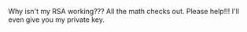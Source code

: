Why isn't my RSA working??? All the math checks out.
Please help!!! I'll even give you my private key.
